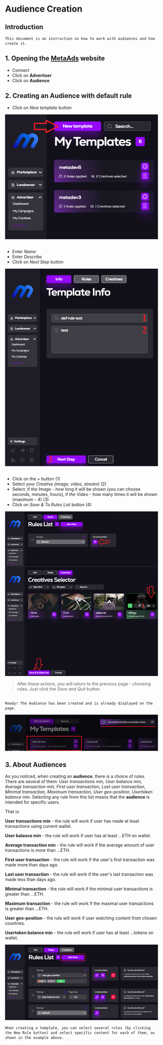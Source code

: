 # Audience Creation

## Introduction
    This document is an instruction on how to work with audiences and how create it.

## 1. Opening the [**MetaAds**](https://metaads.team/main/) website

* Connect
* Click on **Advertiser** 
* Click on **Audience**

## 2. Creating an **Audience** with default rule

* Click on *New template* button

![Image](./media/1.png)
##

* Enter *Name*
* Enter *Describe*
* Click on *Next Step* button

![Image](./media/2.png)
##

* Click on the *+* button (1)
* Select your *Creative (image, video, stream)* (2)
* Select: if *the Image* - how long it will be shown (you can choose seconds, minutes, hours), if *the Video* - how many times it will be shown (maximum - 4) (3)
* Click on *Save & To Rules List* button (4)


![Image](./media/3.png)

> After these actions, you will return to the previous page - choosing rules. Just click the *Save and Quit* button.
##

    Ready! The Audience has been created and is already displayed on the page. 

![Image](./media/4.png)
## 3. About **Audiences**

As you noticed, when creating an **audience**, there is a choice of rules. There are several of them: *User transactions min, User balance min, Average transaction min, First user transaction, Last user transaction, Minimal transaction, Maximum transaction, User geo-position, Usertoken balance min*. Selecting any rule from this list means that the **audience** is intended for specific users.

That is:

**User transactions min** - the rule will work if  user has made at least transactions using current wallet.

**User balance min** - the rule will work if user has at least ...ETH on wallet.

**Average transaction min** - the rule will work if the average amount of user transactions is more than ...ETH.

**First user transaction** - the rule will work if the user's first transaction was made more than days ago.

**Last user transaction** - the rule will work if the user's last transaction was made less than days ago.

**Minimal transaction** - the rule will work if the minimal user transactions is greater than ...ETH.

**Maximum transaction** - the rule will work if the maximal user transactions is greater than ...ETH.

**User geo-position** - the rule will work if user watching content from chosen countries.

**Usertoken balance min** - the rule will work if user has at least …tokens on wallet.

![Image](./media/5.png)

    When creating a template, you can select several rules (by clicking the New Rule button) and select specific content for each of them, as shown in the example above.